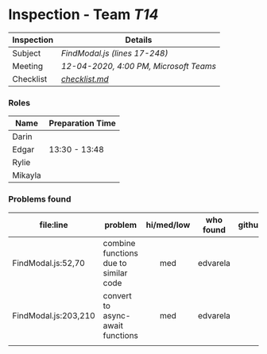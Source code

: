 # Inspection - Team *T14* 
 
| Inspection | Details |
| ----- | ----- |
| Subject | *FindModal.js (lines 17-248)* |
| Meeting | *12-04-2020, 4:00 PM, Microsoft Teams* |
| Checklist | *[checklist.md](https://github.com/csucs314f20/t14/blob/master/reports/checklist.md)* |

### Roles

| Name | Preparation Time |
| ---- | ---- |
| Darin |  |
| Edgar | 13:30 - 13:48 |
| Rylie |  |
| Mikayla |  |

### Problems found

| file:line | problem | hi/med/low | who found | github# |
| --- | --- | :---: | :---: | --- |
| FindModal.js:52,70 | combine functions due to similar code | med | edvarela |  |
| FindModal.js:203,210 | convert to async-await functions | med | edvarela |  |
|  |  |  |  |  |

